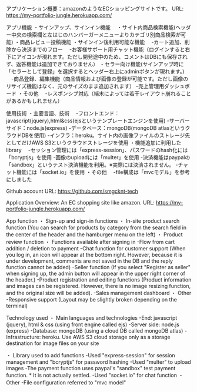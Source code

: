 アプリケーション概要：amazonのようなECショッピングサイトです。
URL: https://my-portfolio-jungle.herokuapp.com/

アプリ機能
・サインアップ、サインイン機能　
・サイト内商品検索機能(ヘッダー中央の検索欄と左はじのハンバーガーメニューよりカテゴリ別商品検索が可能)
・商品レビュー投稿機能
・サインイン後利用可能な機能
　-カート追加、削除から決済までのフロー
　-お客様サポート用チャット機能（ログインすると右下にアイコンが現れます。ただし開発途中のため、コメントはDBにも保存されず、返答機能は追加できておりません）
・セラー向け機能(サインアップ時に「セラーとして登録」を選択するとヘッダー右上にadminボタンが現れます。)
　-商品登録、編集機能（商品情報および画像の登録が可能です。ただし画像のリサイズ機能はなく、元のサイズのまま追加されます）
  -売上管理用ダッシュボード
・その他
　-レスポンシブ対応（端末によっては若干レイアウト崩れることがあるかもしれません）

使用技術
・主要言語、技術
　-フロントエンド：javascript(jquery),html&css(ejsというテンプレートエンジンを使用)
  -サーバーサイド：node.js(express)
  -データベース：mongoDB(mongoDB atlasというクラウドDBを使用)
  -インフラ：heroku。サイト内の画像ファイルのストレージ先としてだけAWS S3というクラウドストレージを使用
・機能追加に利用したlibrary
　-セッション管理には「express-session」、パスワードのhash化には「bcryptjs」を使用
  -画像のuploadには「multer」を使用
  -決済機能はpaypalの「sandbox」というテスト決済機能を利用。※実際には決済されません。
  -チャット機能には「socket.io」を使用
・その他
　-file構成は「mvcモデル」を参考にしました


Github account
URL: https://github.com/smgcknt-tech

Application Overview: An EC shopping site like amazon.
URL: https://my-portfolio-jungle.herokuapp.com/

App function
・ Sign-up and sign-in functions
・ In-site product search function (You can search for products by category from the search field in the center of the header and the hamburger menu on the left)
・ Product review function
・ Functions available after signing in
-Flow from cart addition / deletion to payment
-Chat function for customer support (When you log in, an icon will appear at the bottom right. However, because it is under development, comments are not saved in the DB and the reply function cannot be added)
-Seller function (If you select "Register as seller" when signing up, the admin button will appear in the upper right corner of the header.)
-Product registration and editing functions (Product information and images can be registered. However, there is no image resizing function, and the original size will be added).
-Sales management dashboard
・ Other
-Responsive support (Layout may be slightly broken depending on the terminal)

Technology used
・ Main languages ​​and technologies
-End: javascript (jquery), html & css (using front engine called ejs)
-Server side: node.js (express)
-Database: mongoDB (using a cloud DB called mongoDB atlas)
-Infrastructure: heroku. Use AWS S3 cloud storage only as a storage destination for image files on your site

・ Library used to add functions
-Used "express-session" for session management and "bcryptjs" for password hashing
-Used "multer" to upload images
-The payment function uses paypal's "sandbox" test payment function. * It is not actually settled.
-Used "socket.io" for chat function
・ Other
-File configuration referred to "mvc model"
　

